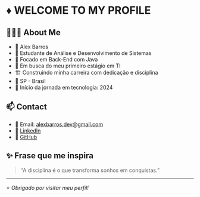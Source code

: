 # ♦ WELCOME TO MY PROFILE

## 👨🏻‍💻 About Me
- 🧔 Alex Barros  
- 🧠 Estudante de Análise e Desenvolvimento de Sistemas
- 🔭 Focado em Back-End com Java
- 🚀 Em busca do meu primeiro estágio em TI
- 🏗️ Construindo minha carreira com dedicação e disciplina
- 🏡 SP - Brasil
- 📅 Início da jornada em tecnologia: 2024

## 📫 Contact
- 📧 Email: alexbarros.dev@gmail.com  
- 💼 [LinkedIn](https://www.linkedin.com/in/alex-barros-dev)
- 🐙 [GitHub](https://github.com/alexbarrosDev)

## ✨ Frase que me inspira
> “A disciplina é o que transforma sonhos em conquistas.”

---

⭐ *Obrigado por visitar meu perfil!*
